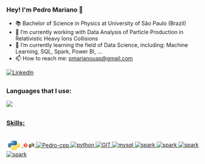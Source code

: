 ### Hey! I'm Pedro Mariano 👋

- 📚 Bachelor of Science in Physics at University of São Paulo (Brazil)
- 🔭 I’m currently working with Data Analysis of Particle Production in Relativistic Heavy Ions Collisions
- 🌱 I’m currently learning the field of Data Science, including: Machine Learning, SQL, Spark, Power BI, ...
- 📫 How to reach me: pmarianousp@gmail.com

[![Linkedln](https://img.shields.io/badge/LinkedIn-0077B5?style=flat-square&logo=linkedin&logoColor=white)](https://www.linkedin.com/in/pemariano/)

##

### Languages that I use:

<div>
  <a href="https://github.com/pemariano">
  <img height="150em" src="https://github-readme-stats.vercel.app/api/top-langs/?username=pemariano&layout=compact&langs_count=7&theme=dracula"/>
  <!-- 
  <img height="180em" src="https://github-readme-stats.vercel.app/api?username=pemariano&show_icons=true&theme=dracula&include_all_commits=true&count_private=true"/> 
  -->
</div>

##

### Skills:
  
<div style="display: inline_block"><br>
  <img align="center" alt="Pedro-Python" height="30" width="40" src="https://raw.githubusercontent.com/devicons/devicon/master/icons/python/python-original.svg">
  <img align="center" alt="Pedro-git" height="30" width="30" src="https://raw.githubusercontent.com/github/explore/80688e429a7d4ef2fca1e82350fe8e3517d3494d/topics/git/git.png">
  <img align="center" alt="Pedro-cpp" height="30" width="40" src="https://cdn.jsdelivr.net/gh/devicons/devicon/icons/c/c-original.svg">
  <img src="https://www.vectorlogo.zone/logos/python/python-icon.svg" alt="python" width="55" height="55"/>
  <img src="https://www.vectorlogo.zone/logos/git-scm/git-scm-icon.svg" alt="GIT" width="55" height="55"/> 
  <img src="https://www.vectorlogo.zone/logos/mysql/mysql-icon.svg" alt="mysql" width="45" height="55"/>
  <img src="https://www.vectorlogo.zone/logos/apache_spark/apache_spark-icon.svg" alt="spark" width="55" height="55"/>
  <img src="https://www.vectorlogo.zone/logos/apache_spark/apache_spark-ar21.svg" alt="spark" width="55" height="55"/>
    <img src="https://www.vectorlogo.zone/logos/apache_spark/apache_spark-icon.svg" alt="spark" width="55" height="55"/>
    <img src="https://www.vectorlogo.zone/logos/apache_spark/apache_spark-icon.svg" alt="spark" width="55" height="55"/>
  <!--
  <img src="https://www.vectorlogo.zone/logos/docker/docker-official.svg" alt="docker" width="60" height="50"/>
  -->
</div>


  
<!--
**pemariano/pemariano** is a ✨ _special_ ✨ repository because its `README.md` (this file) appears on your GitHub profile.

Here are some ideas to get you started:

- 👯 I’m looking to collaborate on ...
- 🤔 I’m looking for help with ...
- 💬 Ask me about ...
- 😄 Pronouns: ...
- ⚡ Fun fact: ...
-->
